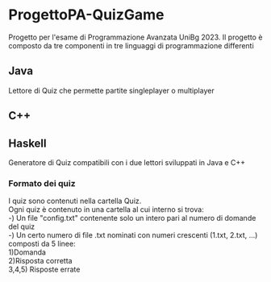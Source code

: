 # ProgettoPA-QuizGame
Progetto per l'esame di Programmazione Avanzata UniBg 2023.
Il progetto è composto da tre componenti in tre linguaggi di programmazione differenti

## Java
Lettore di Quiz che permette partite singleplayer o multiplayer

## C++

## Haskell
Generatore di Quiz compatibili con i due lettori sviluppati in Java e C++

### Formato dei quiz
I quiz sono contenuti nella cartella Quiz.\
Ogni quiz è contenuto in una cartella al cui interno si trova:\
  -) Un file "config.txt" contenente solo un intero pari al numero di domande del quiz\
  -) Un certo numero di file .txt nominati con numeri crescenti (1.txt, 2.txt, ...) composti da 5 linee:\
      1)Domanda\
      2)Risposta corretta\
  3,4,5) Risposte errate
